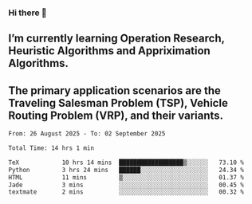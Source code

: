 ### Hi there 👋
## I’m currently learning Operation Research, Heuristic Algorithms and Appriximation Algorithms.
## The primary application scenarios are the Traveling Salesman Problem (TSP), Vehicle Routing Problem (VRP), and their variants.
<!--START_SECTION:waka-->

```txt
From: 26 August 2025 - To: 02 September 2025

Total Time: 14 hrs 1 min

TeX            10 hrs 14 mins  ██████████████████▒░░░░░░   73.10 %
Python         3 hrs 24 mins   ██████░░░░░░░░░░░░░░░░░░░   24.34 %
HTML           11 mins         ▒░░░░░░░░░░░░░░░░░░░░░░░░   01.37 %
Jade           3 mins          ░░░░░░░░░░░░░░░░░░░░░░░░░   00.45 %
textmate       2 mins          ░░░░░░░░░░░░░░░░░░░░░░░░░   00.32 %
```

<!--END_SECTION:waka-->
<!--
**Bookervsky/Bookervsky** is a ✨ _special_ ✨ repository because its `README.md` (this file) appears on your GitHub profile.

Here are some ideas to get you started:

- 🔭 I’m currently working on ...
- 🌱 I’m currently learning ...
- 👯 I’m looking to collaborate on ...
- 🤔 I’m looking for help with ...
- 💬 Ask me about ...
- 📫 How to reach me: ...
- 😄 Pronouns: ...
- ⚡ Fun fact: ...
-->
